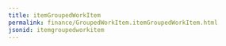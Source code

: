 ```yaml
---
title: itemGroupedWorkItem
permalink: finance/GroupedWorkItem.itemGroupedWorkItem.html
jsonid: itemgroupedworkitem
---
```

